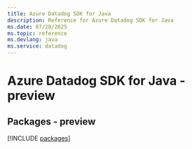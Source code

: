 ```yaml
---
title: Azure Datadog SDK for Java
description: Reference for Azure Datadog SDK for Java
ms.date: 07/28/2025
ms.topic: reference
ms.devlang: java
ms.service: datadog
---
```

# Azure Datadog SDK for Java - preview
## Packages - preview
[!INCLUDE [packages](datadog-index.md)]